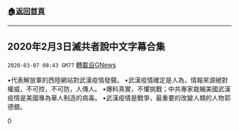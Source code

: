 ###  [:house:返回首頁](https://github.com/ourhimalayas/txt)
---

## 2020年2月3日滅共者說中文字幕合集
`2020-03-07 08:43 GM77` [轉載自GNews](https://gnews.org/zh-hant/132961/)

•代表解放軍的西陸網站對武漢疫情發聲。
•武漢疫情確定是人為，情報來源絕對權威，不可控，不可防，人傳人。
•爆料真實，不懼挑戰；中共專家栽贓美國武漢疫情是美國專為華人制造的病毒。
•武漢疫情是戰爭，最重要的改變人類的人物郭德銀。

0
